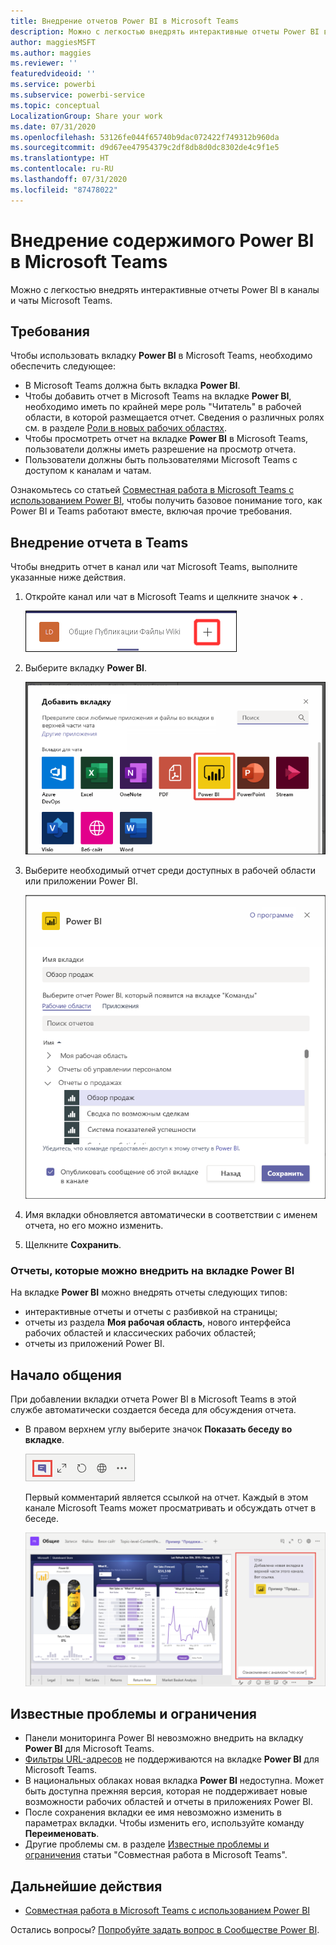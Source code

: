 ```yaml
---
title: Внедрение отчетов Power BI в Microsoft Teams
description: Можно с легкостью внедрять интерактивные отчеты Power BI в каналы и чаты Microsoft Teams. .
author: maggiesMSFT
ms.author: maggies
ms.reviewer: ''
featuredvideoid: ''
ms.service: powerbi
ms.subservice: powerbi-service
ms.topic: conceptual
LocalizationGroup: Share your work
ms.date: 07/31/2020
ms.openlocfilehash: 53126fe044f65740b9dac072422f749312b960da
ms.sourcegitcommit: d9d67ee47954379c2df8db8d0dc8302de4c9f1e5
ms.translationtype: HT
ms.contentlocale: ru-RU
ms.lasthandoff: 07/31/2020
ms.locfileid: "87478022"
---
```

# <a name="embed-power-bi-content-in-microsoft-teams"></a>Внедрение содержимого Power BI в Microsoft Teams

Можно с легкостью внедрять интерактивные отчеты Power BI в каналы и чаты Microsoft Teams. 

## <a name="requirements"></a>Требования

Чтобы использовать вкладку **Power BI** в Microsoft Teams, необходимо обеспечить следующее:

- В Microsoft Teams должна быть вкладка **Power BI**.
- Чтобы добавить отчет в Microsoft Teams на вкладке **Power BI**, необходимо иметь по крайней мере роль "Читатель" в рабочей области, в которой размещается отчет. Сведения о различных ролях см. в разделе [Роли в новых рабочих областях](service-new-workspaces.md#roles-in-the-new-workspaces).
- Чтобы просмотреть отчет на вкладке **Power BI** в Microsoft Teams, пользователи должны иметь разрешение на просмотр отчета.
- Пользователи должны быть пользователями Microsoft Teams с доступом к каналам и чатам.

Ознакомьтесь со статьей [Совместная работа в Microsoft Teams с использованием Power BI](service-embed-report-microsoft-teams.md), чтобы получить базовое понимание того, как Power BI и Teams работают вместе, включая прочие требования.

## <a name="embed-a-report-in-teams"></a>Внедрение отчета в Teams

Чтобы внедрить отчет в канал или чат Microsoft Teams, выполните указанные ниже действия.

1. Откройте канал или чат в Microsoft Teams и щелкните значок **+** .

    ![Снимок экрана: добавление вкладки в канал или чат.](media/service-embed-report-microsoft-teams/service-embed-report-microsoft-teams-add.png)

1. Выберите вкладку **Power BI**.

    ![Снимок экрана: список вкладок Microsoft Teams с вкладкой Power BI.](media/service-embed-report-microsoft-teams/service-embed-report-microsoft-teams-tab.png)

1. Выберите необходимый отчет среди доступных в рабочей области или приложении Power BI.

    ![Снимок экрана: параметры вкладки Power BI для Microsoft Teams.](media/service-embed-report-microsoft-teams/service-embed-report-microsoft-teams-tab-settings.png)

1. Имя вкладки обновляется автоматически в соответствии с именем отчета, но его можно изменить.

1. Щелкните **Сохранить**.

### <a name="reports-you-can-embed-on-the-power-bi-tab"></a>Отчеты, которые можно внедрить на вкладке Power BI

На вкладке **Power BI** можно внедрять отчеты следующих типов:

- интерактивные отчеты и отчеты с разбивкой на страницы;
- отчеты из раздела **Моя рабочая область**, нового интерфейса рабочих областей и классических рабочих областей;
- отчеты из приложений Power BI.

## <a name="start-a-conversation"></a>Начало общения

При добавлении вкладки отчета Power BI в Microsoft Teams в этой службе автоматически создается беседа для обсуждения отчета.

- В правом верхнем углу выберите значок **Показать беседу во вкладке**.

    ![Снимок экрана: значок "Показать беседу во вкладке".](media/service-embed-report-microsoft-teams/power-bi-teams-conversation-icon.png)

    Первый комментарий является ссылкой на отчет. Каждый в этом канале Microsoft Teams может просматривать и обсуждать отчет в беседе.

    ![Снимок экрана: беседа во вкладке.](media/service-embed-report-microsoft-teams/power-bi-teams-conversation-tab.png)

## <a name="known-issues-and-limitations"></a>Известные проблемы и ограничения

- Панели мониторинга Power BI невозможно внедрить на вкладку **Power BI** для Microsoft Teams.
- [Фильтры URL-адресов](service-url-filters.md) не поддерживаются на вкладке **Power BI** для Microsoft Teams.
- В национальных облаках новая вкладка **Power BI** недоступна. Может быть доступна прежняя версия, которая не поддерживает новые возможности рабочих областей и отчеты в приложениях Power BI.
- После сохранения вкладки ее имя невозможно изменить в параметрах вкладки. Чтобы изменить его, используйте команду **Переименовать**.
- Другие проблемы см. в разделе [Известные проблемы и ограничения](service-collaborate-microsoft-teams.md#known-issues-and-limitations) статьи "Совместная работа в Microsoft Teams".

## <a name="next-steps"></a>Дальнейшие действия

- [Совместная работа в Microsoft Teams с использованием Power BI](service-collaborate-microsoft-teams.md)

Остались вопросы? [Попробуйте задать вопрос в Сообществе Power BI](https://community.powerbi.com/).
